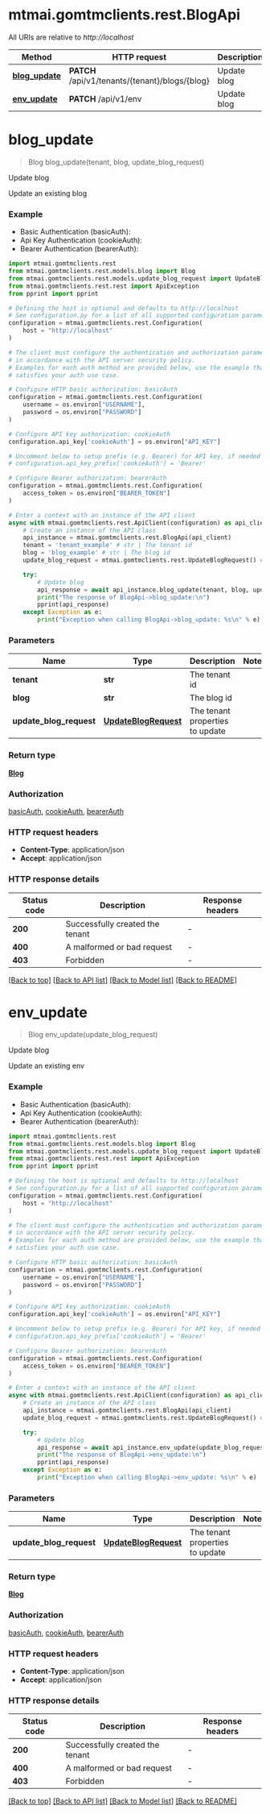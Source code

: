 # mtmai.gomtmclients.rest.BlogApi

All URIs are relative to *http://localhost*

Method | HTTP request | Description
------------- | ------------- | -------------
[**blog_update**](BlogApi.md#blog_update) | **PATCH** /api/v1/tenants/{tenant}/blogs/{blog} | Update blog
[**env_update**](BlogApi.md#env_update) | **PATCH** /api/v1/env | Update blog


# **blog_update**
> Blog blog_update(tenant, blog, update_blog_request)

Update blog

Update an existing blog

### Example

* Basic Authentication (basicAuth):
* Api Key Authentication (cookieAuth):
* Bearer Authentication (bearerAuth):

```python
import mtmai.gomtmclients.rest
from mtmai.gomtmclients.rest.models.blog import Blog
from mtmai.gomtmclients.rest.models.update_blog_request import UpdateBlogRequest
from mtmai.gomtmclients.rest.rest import ApiException
from pprint import pprint

# Defining the host is optional and defaults to http://localhost
# See configuration.py for a list of all supported configuration parameters.
configuration = mtmai.gomtmclients.rest.Configuration(
    host = "http://localhost"
)

# The client must configure the authentication and authorization parameters
# in accordance with the API server security policy.
# Examples for each auth method are provided below, use the example that
# satisfies your auth use case.

# Configure HTTP basic authorization: basicAuth
configuration = mtmai.gomtmclients.rest.Configuration(
    username = os.environ["USERNAME"],
    password = os.environ["PASSWORD"]
)

# Configure API key authorization: cookieAuth
configuration.api_key['cookieAuth'] = os.environ["API_KEY"]

# Uncomment below to setup prefix (e.g. Bearer) for API key, if needed
# configuration.api_key_prefix['cookieAuth'] = 'Bearer'

# Configure Bearer authorization: bearerAuth
configuration = mtmai.gomtmclients.rest.Configuration(
    access_token = os.environ["BEARER_TOKEN"]
)

# Enter a context with an instance of the API client
async with mtmai.gomtmclients.rest.ApiClient(configuration) as api_client:
    # Create an instance of the API class
    api_instance = mtmai.gomtmclients.rest.BlogApi(api_client)
    tenant = 'tenant_example' # str | The tenant id
    blog = 'blog_example' # str | The blog id
    update_blog_request = mtmai.gomtmclients.rest.UpdateBlogRequest() # UpdateBlogRequest | The tenant properties to update

    try:
        # Update blog
        api_response = await api_instance.blog_update(tenant, blog, update_blog_request)
        print("The response of BlogApi->blog_update:\n")
        pprint(api_response)
    except Exception as e:
        print("Exception when calling BlogApi->blog_update: %s\n" % e)
```



### Parameters


Name | Type | Description  | Notes
------------- | ------------- | ------------- | -------------
 **tenant** | **str**| The tenant id | 
 **blog** | **str**| The blog id | 
 **update_blog_request** | [**UpdateBlogRequest**](UpdateBlogRequest.md)| The tenant properties to update | 

### Return type

[**Blog**](Blog.md)

### Authorization

[basicAuth](../README.md#basicAuth), [cookieAuth](../README.md#cookieAuth), [bearerAuth](../README.md#bearerAuth)

### HTTP request headers

 - **Content-Type**: application/json
 - **Accept**: application/json

### HTTP response details

| Status code | Description | Response headers |
|-------------|-------------|------------------|
**200** | Successfully created the tenant |  -  |
**400** | A malformed or bad request |  -  |
**403** | Forbidden |  -  |

[[Back to top]](#) [[Back to API list]](../README.md#documentation-for-api-endpoints) [[Back to Model list]](../README.md#documentation-for-models) [[Back to README]](../README.md)

# **env_update**
> Blog env_update(update_blog_request)

Update blog

Update an existing env

### Example

* Basic Authentication (basicAuth):
* Api Key Authentication (cookieAuth):
* Bearer Authentication (bearerAuth):

```python
import mtmai.gomtmclients.rest
from mtmai.gomtmclients.rest.models.blog import Blog
from mtmai.gomtmclients.rest.models.update_blog_request import UpdateBlogRequest
from mtmai.gomtmclients.rest.rest import ApiException
from pprint import pprint

# Defining the host is optional and defaults to http://localhost
# See configuration.py for a list of all supported configuration parameters.
configuration = mtmai.gomtmclients.rest.Configuration(
    host = "http://localhost"
)

# The client must configure the authentication and authorization parameters
# in accordance with the API server security policy.
# Examples for each auth method are provided below, use the example that
# satisfies your auth use case.

# Configure HTTP basic authorization: basicAuth
configuration = mtmai.gomtmclients.rest.Configuration(
    username = os.environ["USERNAME"],
    password = os.environ["PASSWORD"]
)

# Configure API key authorization: cookieAuth
configuration.api_key['cookieAuth'] = os.environ["API_KEY"]

# Uncomment below to setup prefix (e.g. Bearer) for API key, if needed
# configuration.api_key_prefix['cookieAuth'] = 'Bearer'

# Configure Bearer authorization: bearerAuth
configuration = mtmai.gomtmclients.rest.Configuration(
    access_token = os.environ["BEARER_TOKEN"]
)

# Enter a context with an instance of the API client
async with mtmai.gomtmclients.rest.ApiClient(configuration) as api_client:
    # Create an instance of the API class
    api_instance = mtmai.gomtmclients.rest.BlogApi(api_client)
    update_blog_request = mtmai.gomtmclients.rest.UpdateBlogRequest() # UpdateBlogRequest | The tenant properties to update

    try:
        # Update blog
        api_response = await api_instance.env_update(update_blog_request)
        print("The response of BlogApi->env_update:\n")
        pprint(api_response)
    except Exception as e:
        print("Exception when calling BlogApi->env_update: %s\n" % e)
```



### Parameters


Name | Type | Description  | Notes
------------- | ------------- | ------------- | -------------
 **update_blog_request** | [**UpdateBlogRequest**](UpdateBlogRequest.md)| The tenant properties to update | 

### Return type

[**Blog**](Blog.md)

### Authorization

[basicAuth](../README.md#basicAuth), [cookieAuth](../README.md#cookieAuth), [bearerAuth](../README.md#bearerAuth)

### HTTP request headers

 - **Content-Type**: application/json
 - **Accept**: application/json

### HTTP response details

| Status code | Description | Response headers |
|-------------|-------------|------------------|
**200** | Successfully created the tenant |  -  |
**400** | A malformed or bad request |  -  |
**403** | Forbidden |  -  |

[[Back to top]](#) [[Back to API list]](../README.md#documentation-for-api-endpoints) [[Back to Model list]](../README.md#documentation-for-models) [[Back to README]](../README.md)

